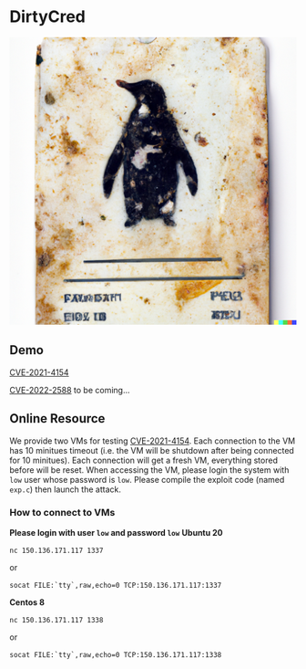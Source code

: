 # DirtyCred

![](./img/DirtyCred.png)



## Demo
[CVE-2021-4154](https://github.com/Markakd/CVE-2021-4154)

[CVE-2022-2588](https://github.com/Markakd/CVE-2022-2588) to be coming...

## Online Resource

We provide two VMs for testing [CVE-2021-4154](https://github.com/Markakd/CVE-2021-4154). Each connection to the VM has 10 minitues timeout (i.e. the VM will be shutdown after being connected for 10 minitues). Each connection will get a fresh VM, everything stored before will be reset. When accessing the VM, please login the system with `low` user whose password is `low`. Please compile the exploit code (named `exp.c`) then launch the attack.



### How to connect to VMs
**Please login with user `low` and password `low`**
**Ubuntu 20**
```
nc 150.136.171.117 1337
```
or
```
socat FILE:`tty`,raw,echo=0 TCP:150.136.171.117:1337
```

**Centos 8**
```
nc 150.136.171.117 1338
```
or
```
socat FILE:`tty`,raw,echo=0 TCP:150.136.171.117:1338
```
